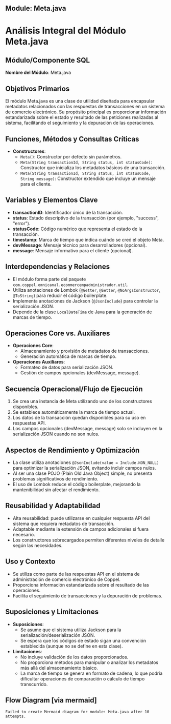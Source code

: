 ## Module: Meta.java

# Análisis Integral del Módulo Meta.java

## Módulo/Componente SQL
**Nombre del Módulo**: Meta.java

## Objetivos Primarios
El módulo Meta.java es una clase de utilidad diseñada para encapsular metadatos relacionados con las respuestas de transacciones en un sistema de comercio electrónico. Su propósito principal es proporcionar información estandarizada sobre el estado y resultado de las peticiones realizadas al sistema, facilitando el seguimiento y la depuración de las operaciones.

## Funciones, Métodos y Consultas Críticas
- **Constructores**:
  - `Meta()`: Constructor por defecto sin parámetros.
  - `Meta(String transactionId, String status, int statusCode)`: Constructor que inicializa los metadatos básicos de una transacción.
  - `Meta(String transactionId, String status, int statusCode, String message)`: Constructor extendido que incluye un mensaje para el cliente.

## Variables y Elementos Clave
- **transactionID**: Identificador único de la transacción.
- **status**: Estado descriptivo de la transacción (por ejemplo, "success", "error").
- **statusCode**: Código numérico que representa el estado de la transacción.
- **timestamp**: Marca de tiempo que indica cuándo se creó el objeto Meta.
- **devMessage**: Mensaje técnico para desarrolladores (opcional).
- **message**: Mensaje informativo para el cliente (opcional).

## Interdependencias y Relaciones
- El módulo forma parte del paquete `com.coppel.omnicanal.ecommercempadministrador.util`.
- Utiliza anotaciones de Lombok (`@Getter`, `@Setter`, `@NoArgsConstructor`, `@ToString`) para reducir el código boilerplate.
- Implementa anotaciones de Jackson (`@JsonInclude`) para controlar la serialización JSON.
- Depende de la clase `LocalDateTime` de Java para la generación de marcas de tiempo.

## Operaciones Core vs. Auxiliares
- **Operaciones Core**: 
  - Almacenamiento y provisión de metadatos de transacciones.
  - Generación automática de marcas de tiempo.
- **Operaciones Auxiliares**:
  - Formateo de datos para serialización JSON.
  - Gestión de campos opcionales (devMessage, message).

## Secuencia Operacional/Flujo de Ejecución
1. Se crea una instancia de Meta utilizando uno de los constructores disponibles.
2. Se establece automáticamente la marca de tiempo actual.
3. Los datos de la transacción quedan disponibles para su uso en respuestas API.
4. Los campos opcionales (devMessage, message) solo se incluyen en la serialización JSON cuando no son nulos.

## Aspectos de Rendimiento y Optimización
- La clase utiliza anotaciones `@JsonInclude(value = Include.NON_NULL)` para optimizar la serialización JSON, evitando incluir campos nulos.
- Al ser una clase POJO (Plain Old Java Object) simple, no presenta problemas significativos de rendimiento.
- El uso de Lombok reduce el código boilerplate, mejorando la mantenibilidad sin afectar el rendimiento.

## Reusabilidad y Adaptabilidad
- Alta reusabilidad: puede utilizarse en cualquier respuesta API del sistema que requiera metadatos de transacción.
- Adaptable mediante la extensión de campos adicionales si fuera necesario.
- Los constructores sobrecargados permiten diferentes niveles de detalle según las necesidades.

## Uso y Contexto
- Se utiliza como parte de las respuestas API en el sistema de administración de comercio electrónico de Coppel.
- Proporciona información estandarizada sobre el resultado de las operaciones.
- Facilita el seguimiento de transacciones y la depuración de problemas.

## Suposiciones y Limitaciones
- **Suposiciones**:
  - Se asume que el sistema utiliza Jackson para la serialización/deserialización JSON.
  - Se espera que los códigos de estado sigan una convención establecida (aunque no se define en esta clase).
- **Limitaciones**:
  - No incluye validación de los datos proporcionados.
  - No proporciona métodos para manipular o analizar los metadatos más allá del almacenamiento básico.
  - La marca de tiempo se genera en formato de cadena, lo que podría dificultar operaciones de comparación o cálculo de tiempo transcurrido.
## Flow Diagram [via mermaid]
```mermaid
Failed to create Mermaid diagram for module: Meta.java after 10 attempts.
```
